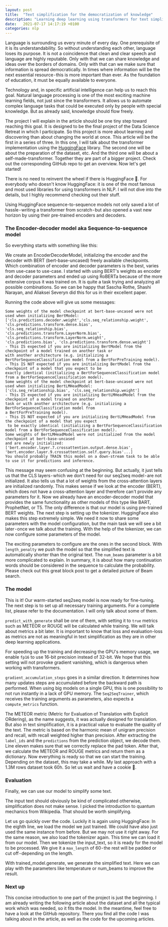 ```yaml
---
layout: post
title:  "Text simplification for the democratization of knowledge"
description: "Learning deep learning using transformers for text simplification"
date:   2021-07-17 14:17:19 +0100
categories: nlp
---
```



Language is surrounding us every minute of every day. One prerequisite of it is its understandability. So without understanding each other, language loses its purpose. It is not a coincidence that clean and clear speech and language are highly reputable. Only with that we can share knowledge and ideas over the borders of domains. Only with that can we make sure that information is spread democratically. In times where information will be the next essential resource - this is more important than ever. As the foundation of education, it must be equally available to everyone.

Technology and, in specific artificial intelligence can help us to reach this goal. Natural language processing is one of the most exciting machine learning fields, not just since the transformers. It allows us to automate complex language tasks that could be executed only by people with special knowledge. But as already said, knowledge should flow freely.

The project I will explain in the article should be one tiny step toward reaching this goal. It is designed to be the final project of the Data Science Retreat in which I participate. So this project is more about learning and discovering than about changing the world at once.
This article will be the first in a series of three. In this one, I will talk about the transformer implementation using the [HuggingFace](https://huggingface.co) library. The second one will be about the preparation of the dataset, etc. And the third one will be about a self-made-transformer. Together they are part of a bigger project. Check out the corresponding GitHub repo to get an overview.
Now let's get started!

There is no need to reinvent the wheel if there is HuggingFace 🤗. For everybody who doesn't know HuggingFace: it is one of the most famous and most used libraries for using transformers in NLP. I will not dive into the details, but I highly recommend checking out their stuff.

Using HuggingFace sequence-to-sequence models not only saved a lot of hassle - writing a transformer from scratch - but also opened a vast new horizon by using their pre-trained encoders and decoders.

### The Encoder-decoder model aka Sequence-to-sequence model
So everything starts with something like this:
<script src="https://gist.github.com/chrislemke/351cc2bdfaa951ddc501e239d096638d.js"></script>
We create an EncoderDecoderModel, initializing the encoder and the decoder with BERT (bert-base-uncased) freely available checkpoints. Which combination of encoder and decoder parameters is the best, varies from use-case to use-case. I started with using BERT's weights as encoder and decoder parameters and ended up using RoBERTa because of the more extensive corpus it was trained on. It is quite a task trying and analyzing all possible combinations. So we can be happy that Sascha Rothe, Shashi Narayan, and Aliaksei Severyn did this for us in their excellent paper.

Running the code above will give us some messages:
```
Some weights of the model checkpoint at bert-base-uncased were not used when initializing BertModel:
['cls.predictions.decoder.weight','cls.seq_relationship.weight', 'cls.predictions.transform.dense.bias',
'cls.seq_relationship.bias', 'cls.predictions.transform.LayerNorm.bias', 'cls.predictions.transform.LayerNorm.weight',
'cls.predictions.bias', 'cls.predictions.transform.dense.weight']
- This IS expected if you are initializing BertModel from the checkpoint of a model trained on another task or
with another architecture (e.g. initializing a BertForSequenceClassification model from a BertForPreTraining model).
- This IS NOT expected if you are initializing BertModel from the checkpoint of a model that you expect to be
exactly identical (initializing a BertForSequenceClassification model from a BertForSequenceClassification model).
Some weights of the model checkpoint at bert-base-uncased were not used when initializing BertLMHeadModel:
['cls.seq_relationship.bias', 'cls.seq_relationship.weight']
- This IS expected if you are initializing BertLMHeadModel from the checkpoint of a model trained on another
task or with another architecture (e.g. initializing a BertForSequenceClassification model from
a BertForPreTraining model).
- This IS NOT expected if you are initializing BertLMHeadModel from the checkpoint of a model that you expect
 to be exactly identical (initializing a BertForSequenceClassification model from a BertForSequenceClassification model).
Some weights of BertLMHeadModel were not initialized from the model checkpoint at bert-base-uncased
and are newly initialized:
['bert.encoder.layer.7.crossattention.output.dense.bias', 'bert.encoder.layer.9.crossattention.self.query.bias'...]
You should probably TRAIN this model on a down-stream task to be able to use it for predictions and inference.
```
This message may seem confusing at the beginning. But actually, it just tells us that the CLS layers - which we don't need for our seq2seq model - are not initialized. It also tells us that a lot of weights from the cross-attention layers are initialized randomly. This makes sense if we look at the encoder (BERT), which does not have a cross-attention layer and therefore can't provide any parameters for it.
Now we already have an encoder-decoder model that provides the same functionality as other models of this type like BART, ProphetNet, or T5. The only difference is that our model is using pre-trained BERT weights.
The next step is setting up the tokenizer. HuggingFace also makes this step extremely simple. We need it now to share some parameters with the model configuration, but the main task we will see a bit later - once we talk about the training. With the help of the tokenizer, we can now configure some parameters of the model.

<script src="https://gist.github.com/chrislemke/1d4b229c1ccc6ba2c2641450c0316359.js"></script>

The exciting parameters to configure are the ones in the second block.
With `length_penalty` we push the model so that the simplified text is automatically shorter than the original text. The `num_beams` parameter is a bit more complicated to explain. In summary, it is about how many continuation words should be considered in the sequence to calculate the probability. Please check out this great block post to get a detailed picture of Beam search.

### The model
This is it! Our warm-started seq2seq model is now ready for fine-tuning. The next step is to set up all necessary training arguments. For a complete list, please refer to the documentation. I will only talk about some of them.

<script src="https://gist.github.com/chrislemke/b18d793d404cf141fea675c45e79a07c.js"></script>

`predict_with_generate` shall be one of them, with setting it to `true` metrics such as METEOR or ROUGE will be calculated while training. We will talk about metrics a bit later. It is important to know that loss and evaluation-loss as metrics are not as meaningful in text simplification as they are in other deep learning applications. 

For speeding up the training and decreasing the GPU's memory usage, we enable `fp16` to use 16-bit precision instead of 32-bit. We hope that this setting will not provoke gradient vanishing, which is dangerous when working with transformers. 

`gradient_accumulation_steps` goes in a similar direction. It determines how many updates steps are accumulated before the backward path is performed. When using big models on a single GPU, this is one possibility to not run instantly in a lack of GPU memory.
The `Seq2SeqTrainer`, which receives the training arguments as parameters, also expects a `compute_metrics` function.

<script src="https://gist.github.com/chrislemke/403fc1ff28258a14f9853cc8b46239a8.js"></script>

The METEOR metric (Metric for Evaluation of Translation with Explicit ORdering), as the name suggests, it was actually designed for translation. But also in text simplification, it is a practical value to evaluate the quality of the text. The metric is based on the harmonic mean of unigram precision and recall, with recall weighted higher than precision.
After extracting the `label_ids` and the `predictions` from the prediction object, we decode them. Line eleven makes sure that we correctly replace the pad token. After that, we calculate the METEOR and ROUGE metrics and return them as a dictionary.
Now everything is ready so that we can start the training. Depending on the dataset, this may take a while. My last approach with a 1.3M rows dataset took 60h. So let us wait and have a cookie 🍪.

### Evaluation
Finally, we can use our model to simplify some text.

<script src="https://gist.github.com/chrislemke/1efc5498f8eb9ffc78aec226003549cf.js"></script>

The input text should obviously be kind of complicated otherwise, simplification does not make sense. I picked the introduction to quantum mechanics from Wikipedia. That should be worth simplifying.

Let us go quickly over the code. Luckily it is again using HuggingFace:
In the eighth line, we load the model we just trained. We could have also just used the same instance from before. But we may not use it right away. For the same reason, we also load the tokenizer again. This time we can load it from our model.
Then we tokenize the input_text, so it is ready for the model to be processed. We give it a `max_length` of 60 - the rest will be padded or cut off - depending on the length.

With trained_model.generate, we generate the simplified text. Here we can play with the parameters like temperature or num_beams to improve the result.

### Next up
This concise introduction to one part of the project is just the beginning. I am already writing the following article about the dataset and all the typical work which was needed, so it fits the model. In the meantime, feel free to have a look at the GitHub repository. There you find all the code I was talking about in the article, as well as the code for the upcoming articles.
